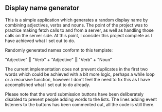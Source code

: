 ## Display name generator

This is a simple application which generates a random display name by combining adjectives, verbs and nouns. The point of the project was to practice making fetch calls to and from a server, as well as handling those calls on the server side. At this point, I consider this project complete as I have achieved what I set out to do.

Randomly generated names conform to this template:

"Adjective" || "Verb" + "Adjective" || "Verb" + "Noun"

The current implementation does not prevent duplicates in the first two words which could be achieved with a bit more logic, perhaps a while loop or a recursive function, however I don't feel the need to fix this as I have accomplished what I set out to do already.

Please note that the word submission buttons have been deliberately disabled to prevent people adding words to the lists. The lines adding event listeners to the buttons has been commented out, all the code is still there.
